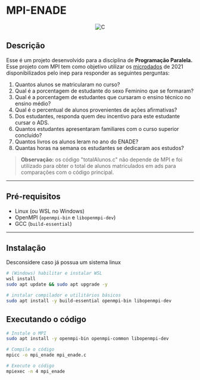 # MPI-ENADE

<p align="center">
  <img src="https://img.shields.io/badge/C-%2300599C.svg?style=for-the-badge&logo=c&logoColor=white" alt="C">
</p>

## Descrição

Esse é um projeto desenvolvido para a disciplina de **Programação Paralela.** Esse projeto com MPI tem como objetivo utilizar os [microdados](https://www.gov.br/inep/pt-br/acesso-a-informacao/dados-abertos/microdados/enade) de 2021 disponibilizados pelo inep para responder as seguintes perguntas:

1. Quantos alunos se matricularam no curso? 
2. Qual é a porcentagem de estudante do sexo Feminino que se formaram?
3. Qual é a porcentagem de estudantes que cursaram o ensino técnico no ensino médio?
4. Qual é o percentual de alunos provenientes de ações afirmativas?
5. Dos estudantes, responda quem deu incentivo para este estudante cursar o ADS.
6. Quantos estudantes apresentaram familiares com o curso superior concluído?
7. Quantos livros os alunos leram no ano do ENADE?
8. Quantas horas na semana os estudantes se dedicaram aos estudos?

> **Observação:** os código "totalAlunos.c" não depende de MPI e foi utilizado para obter o total de alunos matriculados em ads para comparações com o código principal.

---

## Pré‑requisitos

- Linux (ou WSL no Windows)  
- OpenMPI (`openmpi-bin` e `libopenmpi-dev`)  
- GCC (`build-essential`)

---

## Instalação
Desconsidere caso já possua um sistema linux
```bash
# (Windows) habilitar e instalar WSL
wsl install
sudo apt update && sudo apt upgrade -y

# instalar compilador e utilitários básicos
sudo apt install -y build-essential openmpi-bin libopenmpi-dev
```

## Executando o código
```bash
# Instale o MPI
sudo apt install -y openmpi-bin openmpi-common libopenmpi-dev

# Compile o código
mpicc -o mpi_enade mpi_enade.c

# Execute o código
mpiexec -n 4 mpi_enade
```
